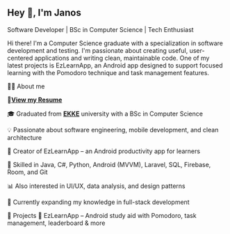 ## Hey 👋, I'm Janos


Software Developer | BSc in Computer Science | Tech Enthusiast

Hi there! I'm a Computer Science graduate with a specialization in software development and testing. I'm passionate about creating useful, user-centered applications and writing clean, maintainable code. One of my latest projects is EzLearnApp, an Android app designed to support focused learning with the Pomodoro technique and task management features.


👨‍💻 About me

📄[**View my Resume**](https://github.com/JaniITmer/JaniITmer/blob/main/CV_Eng.pdf)

🎓 Graduated from [**EKKE**](https://uni-eszterhazy.hu/) university with a BSc in Computer Science

💡 Passionate about software engineering, mobile development, and clean architecture

📱 Creator of EzLearnApp – an Android productivity app for learners

🧰 Skilled in Java, C#, Python, Android (MVVM), Laravel, SQL, Firebase, Room, and Git

📊 Also interested in UI/UX, data analysis, and design patterns

🌱 Currently expanding my knowledge in full-stack development

🚀 Projects
🔹 EzLearnApp – Android study aid with Pomodoro, task management, leaderboard & more
